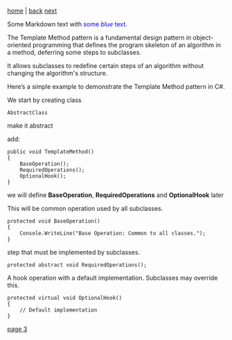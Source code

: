 [home](./page01.md) | [back](./page01.md) [next](./page03.md)


<p>Some Markdown text with <span style="color:blue">some <em>blue</em> text</span>.</p>


The Template Method pattern is a fundamental design pattern in object-oriented programming that defines the program skeleton of an algorithm in a method, deferring some steps to subclasses. 

It allows subclasses to redefine certain steps of an algorithm without changing the algorithm's structure.

Here’s a simple example to demonstrate the Template Method pattern in C#.

We start by creating class
```
AbstractClass
```
make it abstract

add:
```
public void TemplateMethod()
{
    BaseOperation();
    RequiredOperations();
    OptionalHook();
}
```
we will define **BaseOperation**, **RequiredOperations** and **OptionalHook** later

This will be common operation used by all subclasses.
```
protected void BaseOperation()
{
    Console.WriteLine("Base Operation: Common to all classes.");
}
```
step that must be implemented by subclasses.

```
protected abstract void RequiredOperations();
```
A hook operation with a default implementation. Subclasses may override this.
```
protected virtual void OptionalHook()
{
    // Default implementation
}
```


[page 3](./page03.md)
